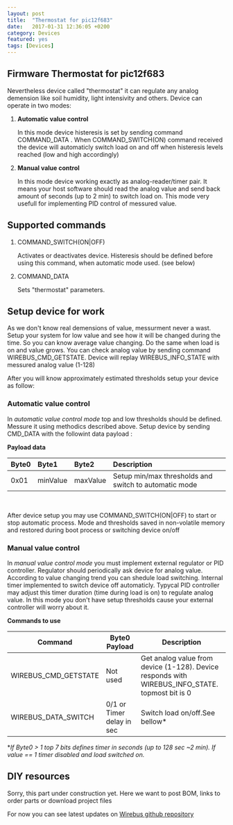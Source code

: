 ```yaml
---
layout: post
title:  "Thermostat for pic12f683"
date:   2017-01-31 12:36:05 +0200
category: Devices
featured: yes
tags: [Devices]
---
```


## Firmware Thermostat for pic12f683
Nevertheless device called "thermostat" it can regulate any analog demension like soil humidity, light intensivity and others. Device can operate in two modes:


1.	__Automatic value control__

	In this mode device histeresis is set by sending command COMMAND\_DATA . When COMMAND\_SWITCH(ON) command received the device will automaticly switch load on and off when  histeresis levels reached (low and high accordingly) 


2. 	__Manual value control__

	In this mode device working exactly as analog-reader/timer pair. It means your host software should read the analog value and send back amount of seconds (up to 2 min)  to switch load on.
	This mode very usefull for implementing PID control of messured value.

## Supported commands


1. COMMAND\_SWITCH(ON\|OFF)

   Activates or deactivates device. Histeresis should be defined before using this command, when automatic mode used. (see below)

2. COMMAND\_DATA

   Sets "thermostat" parameters.


## Setup device for work

 As we don't know real demensions of value, messurment never a wast. Setup your system for low value and see how it will be changed during the time. So you can know average value changing. Do the same when load is on and value grows. You can check analog value  by sending command WIREBUS\_CMD\_GETSTATE. Device will replay WIREBUS\_INFO\_STATE with messured analog value (1-128) 

After you will know approximately estimated thresholds setup your device as follow:

### __Automatic value control__
	
In *automatic value control mode* top and low thresholds should be defined. Messure it using methodics described above.
Setup device by sending CMD\_DATA with the followint data payload :

__Payload data__


| Byte0	| Byte1	| Byte2	| Description	|
|---|:-------------|:-----|:-----|
0x01 | minValue | maxValue  | Setup min/max thresholds and switch to automatic mode 

<br />

After device setup you may use COMMAND\_SWITCH(ON\|OFF) to start or stop automatic process. Mode and thresholds saved in non-volatile memory and restored during boot process or switching device on/off



###  __Manual value control__ 

In *manual value control mode* you must implement external regulator or PID controller. Regulator should periodically ask device for analog value.
According to value changing trend you can shedule load switching. Internal timer implemented to switch device off automaticly. 
Typycal PID controller may adjust this timer duration (time during load is on) to regulate analog value. In this mode you don't have setup thresholds cause your 
external controller will worry about it.

__Commands to use__

| Command | Byte0 Payload | Description
|---|---|---|
WIREBUS\_CMD\_GETSTATE | Not used | Get analog value from device (1-128). Device responds with WIREBUS\_INFO\_STATE. topmost bit is 0
WIREBUS\_DATA\_SWITCH  | 0/1 or Timer delay in sec | Switch load on/off.See bellow* 


\**If Byte0 > 1 top 7 bits defines timer in seconds (up to 128 sec ~2 min). If value == 1 timer disabled and load switched on.*
	


## DIY resources

Sorry, this part under construction yet. Here we want to post BOM, links to order parts or download project files 

For now you can see latest updates on  [Wirebus github repository](https://github.com/vt77/wirebus)


